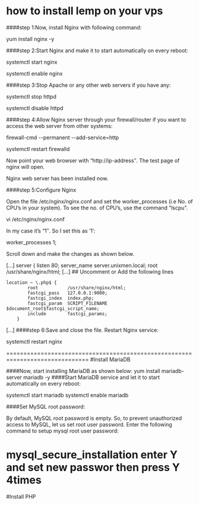 # how to install lemp on your vps

####step 1:Now, install Nginx with following command:

yum install nginx -y

####step 2:Start Nginx and make it to start automatically on every reboot:

systemctl start nginx 

systemctl enable nginx

####step 3:Stop Apache or any other web servers if you have any:

systemctl stop httpd

systemctl disable httpd

####step 4:Allow Nginx server through your firewall/router if you want to access the web server from other systems:

firewall-cmd --permanent --add-service=http

systemctl restart firewalld

Now point your web browser with “http://ip-address″. The test page of nginx will open.

Nginx web server has been installed now.

####step 5:Configure Nginx

Open the file /etc/nginx/nginx.conf and set the worker_processes (i.e No. of CPU’s in your system). To see the no. of CPU’s, use the command “lscpu”.

vi /etc/nginx/nginx.conf

In my case it’s “1″. So I set this as ’1′:

worker_processes 1;

Scroll down and make the changes as shown below.

[...]
server {
        listen       80;
        server_name  server.unixmen.local;
        root         /usr/share/nginx/html;
[...]
    ## Uncomment or Add the following lines

    location ~ \.php$ {
            root           /usr/share/nginx/html;
            fastcgi_pass   127.0.0.1:9000;
            fastcgi_index  index.php;
            fastcgi_param  SCRIPT_FILENAME  $document_root$fastcgi_script_name;
            include        fastcgi_params;
        }

[...]
####step 6:Save and close the file. Restart Nginx service:

systemctl restart nginx

==============================================================================
#Install MariaDB

####Now, start installing MariaDB as shown below:
yum install mariadb-server mariadb -y
####Start MariaDB service and let it to start automatically on every reboot:

systemctl start mariadb
systemctl enable mariadb

####Set MySQL root password:

By default, MySQL root password is empty. So, to prevent unauthorized access to MySQL, let us set root user password. Enter the following command to setup mysql root user password:

mysql_secure_installation
enter Y and set new passwor then press Y 4times
=============================================================================

#Install PHP

